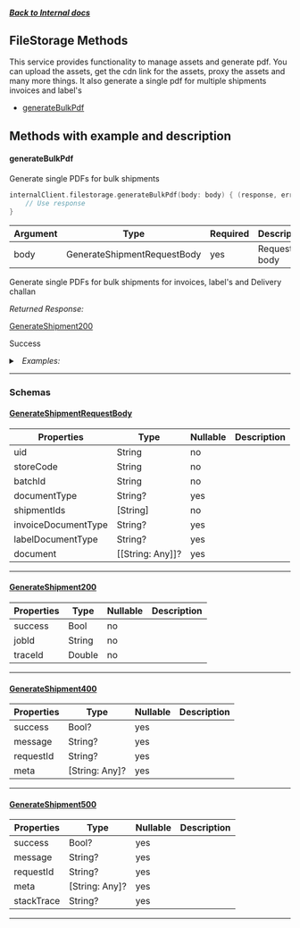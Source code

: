 



##### [Back to Internal docs](./README.md)

## FileStorage Methods
This service provides functionality to manage assets and generate pdf. You can upload the assets, get the cdn link for the assets, proxy the assets and many more things. It also generate a single pdf for multiple shipments invoices and label's

* [generateBulkPdf](#generatebulkpdf)



## Methods with example and description


#### generateBulkPdf
Generate single PDFs for bulk shipments




```swift
internalClient.filestorage.generateBulkPdf(body: body) { (response, error) in
    // Use response
}
```





| Argument | Type | Required | Description |
| -------- | ---- | -------- | ----------- |
| body | GenerateShipmentRequestBody | yes | Request body |


Generate single PDFs for bulk shipments for invoices, label's and Delivery challan

*Returned Response:*




[GenerateShipment200](#GenerateShipment200)

Success




<details>
<summary><i>&nbsp; Examples:</i></summary>


<details>
<summary><i>&nbsp; success</i></summary>

```json
{
  "value": {
    "success": true,
    "job_id": "312432edfg",
    "trace_id": 16898479557521107000
  }
}
```
</details>

</details>









---



### Schemas

 
 
 #### [GenerateShipmentRequestBody](#GenerateShipmentRequestBody)

 | Properties | Type | Nullable | Description |
 | ---------- | ---- | -------- | ----------- |
 | uid | String |  no  |  |
 | storeCode | String |  no  |  |
 | batchId | String |  no  |  |
 | documentType | String? |  yes  |  |
 | shipmentIds | [String] |  no  |  |
 | invoiceDocumentType | String? |  yes  |  |
 | labelDocumentType | String? |  yes  |  |
 | document | [[String: Any]]? |  yes  |  |

---


 
 
 #### [GenerateShipment200](#GenerateShipment200)

 | Properties | Type | Nullable | Description |
 | ---------- | ---- | -------- | ----------- |
 | success | Bool |  no  |  |
 | jobId | String |  no  |  |
 | traceId | Double |  no  |  |

---


 
 
 #### [GenerateShipment400](#GenerateShipment400)

 | Properties | Type | Nullable | Description |
 | ---------- | ---- | -------- | ----------- |
 | success | Bool? |  yes  |  |
 | message | String? |  yes  |  |
 | requestId | String? |  yes  |  |
 | meta | [String: Any]? |  yes  |  |

---


 
 
 #### [GenerateShipment500](#GenerateShipment500)

 | Properties | Type | Nullable | Description |
 | ---------- | ---- | -------- | ----------- |
 | success | Bool? |  yes  |  |
 | message | String? |  yes  |  |
 | requestId | String? |  yes  |  |
 | meta | [String: Any]? |  yes  |  |
 | stackTrace | String? |  yes  |  |

---



